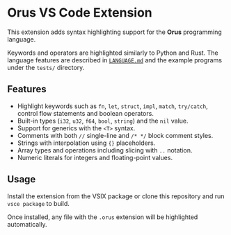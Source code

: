 # Orus VS Code Extension

This extension adds syntax highlighting support for the **Orus** programming language.

Keywords and operators are highlighted similarly to Python and Rust. The language features are described in [`LANGUAGE.md`](./LANGUAGE.md) and the example programs under the `tests/` directory.

## Features
- Highlight keywords such as `fn`, `let`, `struct`, `impl`, `match`, `try/catch`, control flow statements and boolean operators.
- Built-in types (`i32`, `u32`, `f64`, `bool`, `string`) and the `nil` value.
- Support for generics with the `<T>` syntax.
- Comments with both `//` single-line and `/* */` block comment styles.
- Strings with interpolation using `{}` placeholders.
- Array types and operations including slicing with `..` notation.
- Numeric literals for integers and floating-point values.

## Usage
Install the extension from the VSIX package or clone this repository and run `vsce package` to build.

Once installed, any file with the `.orus` extension will be highlighted automatically.
